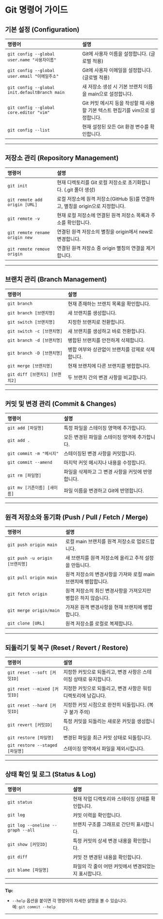 # Git 명령어 가이드

## 기본 설정 (Configuration)

| 명령어 | 설명 |
| :-- | :-- |
| `git config --global user.name "사용자이름"` | Git에 사용자 이름을 설정합니다. (글로벌 적용) |
| `git config --global user.email "이메일주소"` | Git에 사용자 이메일을 설정합니다. (글로벌 적용) |
| `git config --global init.defaultBranch main` | 새 저장소 생성 시 기본 브랜치 이름을 main으로 설정합니다. |
| `git config --global core.editor "vim"` | Git 커밋 메시지 등을 작성할 때 사용할 기본 텍스트 편집기를 vim으로 설정합니다. |
| `git config --list` | 현재 설정된 모든 Git 환경 변수를 확인합니다. |

---

## 저장소 관리 (Repository Management)

| 명령어 | 설명 |
| :-- | :-- |
| `git init` | 현재 디렉토리를 Git 로컬 저장소로 초기화합니다. (.git 폴더 생성) |
| `git remote add origin [URL]` | 로컬 저장소에 원격 저장소(GitHub 등)를 연결하고, 별칭을 origin으로 지정합니다. |
| `git remote -v` | 현재 로컬 저장소에 연결된 원격 저장소 목록과 주소를 확인합니다. |
| `git remote rename origin new` | 연결된 원격 저장소의 별칭을 origin에서 new로 변경합니다. |
| `git remote remove origin` | 연결된 원격 저장소 중 origin 별칭의 연결을 제거합니다. |

---

## 브랜치 관리 (Branch Management)

| 명령어 | 설명 |
| :-- | :-- |
| `git branch` | 현재 존재하는 브랜치 목록을 확인합니다. |
| `git branch [브랜치명]` | 새 브랜치를 생성합니다. |
| `git switch [브랜치명]` | 지정한 브랜치로 전환합니다. |
| `git switch -c [브랜치명]` | 새 브랜치를 생성하고 바로 전환합니다. |
| `git branch -d [브랜치명]` | 병합된 브랜치를 안전하게 삭제합니다. |
| `git branch -D [브랜치명]` | 병합 여부와 상관없이 브랜치를 강제로 삭제합니다. |
| `git merge [브랜치명]` | 현재 브랜치에 다른 브랜치를 병합합니다. |
| `git diff [브랜치1] [브랜치2]` | 두 브랜치 간의 변경 사항을 비교합니다. |

---

## 커밋 및 변경 관리 (Commit & Changes)

| 명령어 | 설명 |
| :-- | :-- |
| `git add [파일명]` | 특정 파일을 스테이징 영역에 추가합니다. |
| `git add .` | 모든 변경된 파일을 스테이징 영역에 추가합니다. |
| `git commit -m "메시지"` | 스테이징된 변경 사항을 커밋합니다. |
| `git commit --amend` | 마지막 커밋 메시지나 내용을 수정합니다. |
| `git rm [파일명]` | 파일을 삭제하고 그 변경 사항을 커밋에 반영합니다. |
| `git mv [기존이름] [새이름]` | 파일 이름을 변경하고 Git에 반영합니다. |

---

## 원격 저장소와 동기화 (Push / Pull / Fetch / Merge)

| 명령어 | 설명 |
| :-- | :-- |
| `git push origin main` | 로컬 main 브랜치를 원격 저장소로 업로드합니다. |
| `git push -u origin [브랜치명]` | 새 브랜치를 원격 저장소에 올리고 추적 설정을 만듭니다. |
| `git pull origin main` | 원격 저장소의 변경사항을 가져와 로컬 main 브랜치에 병합합니다. |
| `git fetch origin` | 원격 저장소의 최신 변경사항을 가져오지만 병합은 하지 않습니다. |
| `git merge origin/main` | 가져온 원격 변경사항을 현재 브랜치에 병합합니다. |
| `git clone [URL]` | 원격 저장소를 로컬로 복제합니다. |

---

## 되돌리기 및 복구 (Reset / Revert / Restore)

| 명령어 | 설명 |
| :-- | :-- |
| `git reset --soft [커밋ID]` | 지정한 커밋으로 되돌리고, 변경 사항은 스테이징 상태로 유지합니다. |
| `git reset --mixed [커밋ID]` | 지정한 커밋으로 되돌리고, 변경 사항은 워킹 디렉토리에 남깁니다. |
| `git reset --hard [커밋ID]` | 지정한 커밋 시점으로 완전히 되돌립니다. (복구 불가 주의) |
| `git revert [커밋ID]` | 특정 커밋을 되돌리는 새로운 커밋을 생성합니다. |
| `git restore [파일명]` | 변경된 파일을 최근 커밋 상태로 되돌립니다. |
| `git restore --staged [파일명]` | 스테이징 영역에서 파일을 제외시킵니다. |

---

## 상태 확인 및 로그 (Status & Log)

| 명령어 | 설명 |
| :-- | :-- |
| `git status` | 현재 작업 디렉토리와 스테이징 상태를 확인합니다. |
| `git log` | 커밋 이력을 확인합니다. |
| `git log --oneline --graph --all` | 브랜치 구조를 그래프로 간단히 표시합니다. |
| `git show [커밋ID]` | 특정 커밋의 상세 변경 내용을 확인합니다. |
| `git diff` | 커밋 전 변경된 내용을 확인합니다. |
| `git blame [파일명]` | 파일의 각 줄이 어떤 커밋에서 변경되었는지 표시합니다. |

---

 **Tip:**  
- `--help` 옵션을 붙이면 각 명령어의 자세한 설명을 볼 수 있습니다.  
  예: `git commit --help`

---

